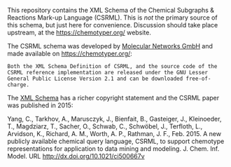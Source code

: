 This repository contains the XML Schema of the Chemical Subgraphs & Reactions Mark-up Language (CSRML).
This is *not* the primary source of this schema, but just here for convenience. Discussion should take
place upstream, at the https://chemotyper.org/ website.

The CSRML schema was developed by [Molecular Networks GmbH](http://www.molecular-networks.com/) and made available on https://chemotyper.org/:

    Both the XML Schema Definition of CSRML, and the source code of the
    CSRML reference implementation are released under the GNU Lesser
    General Public License Version 2.1 and can be downloaded free-of-charge.

The [XML Schema](https://github.com/egonw/csrml-schema/blob/master/csrml-2.0.xsd) has a richer copyright statement and the CSRML paper was published in 2015:

Yang, C., Tarkhov, A., Marusczyk, J., Bienfait, B., Gasteiger, J., Kleinoeder, T., Magdziarz, T., Sacher,
O., Schwab, C., Schwöbel, J., Terfloth, L., Arvidson, K., Richard, A. M., Worth, A. P., Rathman, J. F.,
Feb. 2015. A new publicly available chemical query language, CSRML, to support chemotype representations
for application to data mining and modeling. J. Chem. Inf. Model.
URL http://dx.doi.org/10.1021/ci500667v
